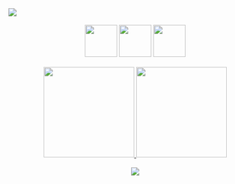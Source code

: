 <div align-items=center>
<img src="https://user-images.githubusercontent.com/92904691/173085170-0ab50596-5b57-45b4-a093-1f983144dae7.gif">
</div>

<br>

<div align=center>
<img src="https://cdn.jsdelivr.net/gh/devicons/devicon/icons/mysql/mysql-original-wordmark.svg" height="64" width="64"/>
<img src="https://cdn.jsdelivr.net/gh/devicons/devicon/icons/php/php-original.svg" height="64" width="64"/>
<img src="https://cdn.jsdelivr.net/gh/devicons/devicon/icons/laravel/laravel-plain-wordmark.svg" height="64" width="64"/>
</div>

<br>

<div align="center">
  <a href="https://github.com/GabrielOliver96">
  <img height="180em" src="https://github-readme-stats.vercel.app/api?username=GabrielOliver96&show_icons=true&theme=dark&include_all_commits=true&count_private=true"/>
  <img height="180em" src="https://github-readme-stats.vercel.app/api/top-langs/?username=GabrielOliver96&layout=compact&langs_count=7&theme=dark"/>
</div>

<br>
  
<div align="center">
<a href="https://www.linkedin.com/in/gabriel-oliveira-4b58b9224/" target="_blank"><img src="https://img.shields.io/badge/-LinkedIn-%230077B5?style=for-the-badge&logo=linkedin&logoColor=white" target="_blank"></a> 
</div>
